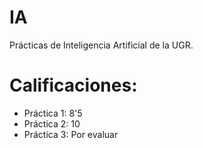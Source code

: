 # IA

Prácticas de Inteligencia Artificial de la UGR.


# Calificaciones:

- Práctica 1: 8'5
- Práctica 2: 10
- Práctica 3: Por evaluar
